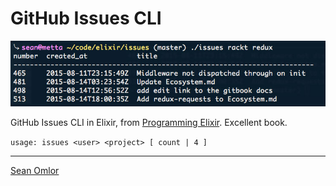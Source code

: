 GitHub Issues CLI
=================

![CLI screenshot](screenshot.jpg)

GitHub Issues CLI in Elixir, from [Programming Elixir](https://pragprog.com/book/elixir/programming-elixir). Excellent book.

`usage: issues <user> <project> [ count | 4 ]`

---
[Sean Omlor](http://seanomlor.com)
